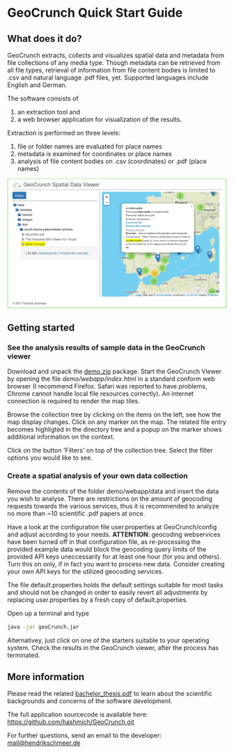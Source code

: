 
# GeoCrunch Quick Start Guide


## What does it do?

GeoCrunch extracts, collects and visualizes spatial data and metadata 
from file collections of any media type. 
Though metadata can be retrieved from all file types, retrieval of information from 
file content bodies is limited to .csv and natural language .pdf files, yet. 
Supported languages include English and German. 

The software consists of 
1. an extraction tool and
2. a web browser application for visualization of the results.

Extraction is performed on three levels: 
1. file or folder names are evaluated for place names
2. metadata is examined for coordinates or place names
3. analysis of file content bodies on .csv (coordinates) or .pdf (place names)

![GeoCrunch screenshot](/viewer.png)


## Getting started

### See the analysis results of sample data in the GeoCrunch viewer

Download and unpack the [demo.zip](http://hendrikschmeer.de/files/demo.zip) package. 
Start the GeoCrunch Viewer by opening the file 
*demo/webapp/index.html*
in a standard conform web browser (I recommend Firefox. Safari was reported to have problems, Chrome cannot handle local file resources correctly). 
An internet connection is required to render the map tiles. 

Browse the collection tree by clicking on the items on the left, 
see how the map display changes. 
Click on any marker on the map. The related file entry becomes 
highligted in the directory tree and a popup on the marker shows 
additional information on the context. 

Click on the button 'Filters' on top of the collection tree. 
Select the filter options you would like to see. 


### Create a spatial analysis of your own data collection

Remove the contents of the folder demo/webapp/data and insert 
the data you wish to analyse. 
There are restrictions on the amount of geocoding requests towards the 
various services, thus it is recommended to analyze no more than 
~10 scientific .pdf papers at once.

Have a look at the configuration file user.properties at GeoCrunch/config and 
adjust according to your needs.
**ATTENTION**: geocoding webservices have been turned off in that configuration file, 
as re-processing the provided example data would block the geocoding query limits of 
the provided API keys uneccessarily for at least one hour (for you and others). 
Turn this on only, if in fact you want to process new data. 
Consider creating your own API keys for the utilized geocoding services. 

The file default.properties holds the default settings suitable for most tasks 
and should not be changed in order to easily revert all adjustments by replacing 
user.properties by a fresh copy of default.properties. 

Open up a terminal and type 

```bash
java -jar geoCrunch.jar
```

Alternativey, just click on one of the starters suitable to your operating system. 
Check the results in the GeoCrunch viewer, after the process has terminated. 


## More information

Please read the related [bachelor_thesis.pdf](https://github.com/hashmich/GeoCrunch/blob/master/bachelor_thesis.pdf) to learn about the scientific backgrounds 
and concerns of the software development. 

The full application sourcecode is available here: 
https://github.com/hashmich/GeoCrunch.git

For further questions, send an email to the developer: mail@hendrikschmeer.de










